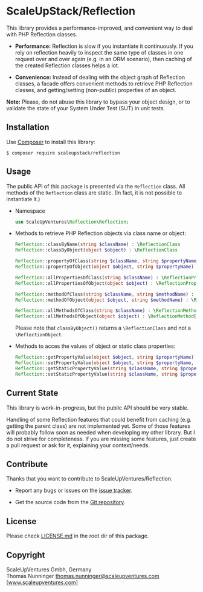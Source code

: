 # ScaleUpStack/Reflection


This library provides a performance-improved, and convenient way to deal with PHP Reflection classes.

* **Performance:** Reflection is slow if you instantiate it continuously. If you rely on reflection heavily to inspect the same type of classes in one request over and over again (e.g. in an ORM scenario), then caching of the created Reflection classes helps a lot.

* **Convenience:** Instead of dealing with the object graph of Reflection classes, a facade offers convenient methods to retrieve PHP Reflection classes, and getting/setting (non-public) properties of an object.

**Note:** Please, do not abuse this library to bypass your object design, or to validate the state of your System Under Test (SUT) in unit tests.

## Installation

Use [Composer] to install this library:

```
$ composer require scaleupstack/reflection
```


## Usage

The public API of this package is presented via the `Reflection` class. All methods of the `Reflection` class are static. (In fact, it is not possible to instantiate it.)

* Namespace

  ```php
  use ScaleUpVentures\Reflection\Reflection;
  ```

* Methods to retrieve PHP Reflection objects via class name or object:

  ```php
  Reflection::classByName(string $className) : \ReflectionClass
  Reflection::classByObject(object $object) : \ReflectionClass

  Reflection::propertyOfClass(string $className, string $propertyName) : \ReflectionProperty
  Reflection::propertyOfObject(object $object, string $propertyName) : \ReflectionProperty

  Reflection::allPropertiesOfClass(string $className) : \ReflectionProperty[]
  Reflection::allPropertiesOfObject(object $object) : \ReflectionProperty[]

  Reflection::methodOfClass(string $className, string $methodName) : \ReflectionMethod
  Reflection::methodOfObject(object $object, string $methodName) : \ReflectionMethod

  Reflection::allMethodsOfClass(string $className) : \ReflectionMethod[]
  Reflection::allMethodsOfObject(object $object) : \ReflectionMethod[]
  ```

  Please note that `classByObject()` returns a `\ReflectionClass` and not a `\ReflectionObject`.

* Methods to acces the values of object or static class properties:

  ```php
  Reflection::getPropertyValue(object $object, string $propertyName) : mixed
  Reflection::setPropertyValue(object $object, string $propertyName, $value) : void
  Reflection::getStaticPropertyValue(string $className, string $propertyName) : mixed
  Reflection::setStaticPropertyValue(string $className, string $propertyName, $value) : void
  ```


## Current State

This library is work-in-progress, but the public API should be very stable.

Handling of some Reflection features that could benefit from caching (e.g. getting the parent class) are not implemented yet. Some of those features will probably follow soon as needed when developing my other library. But I do not strive for completeness. If you are missing some features, just create a pull request or ask for it, explaining your context/needs.


## Contribute

Thanks that you want to contribute to ScaleUpVentures/Reflection.

* Report any bugs or issues on the [issue tracker].

* Get the source code from the [Git repository].


## License

Please check [LICENSE.md] in the root dir of this package.


## Copyright

ScaleUpVentures Gmbh, Germany<br>
Thomas Nunninger <thomas.nunninger@scaleupventures.com><br>
[www.scaleupventures.com]



[Composer]: https://getcomposer.org
[issue tracker]: https://github.com/scaleupstack/reflection/issues
[Git repository]: https://github.com/scaleupstack/reflection
[LICENSE.md]: LICENSE.md
[www.scaleupventures.com]: https://www.scaleupventures.com/
